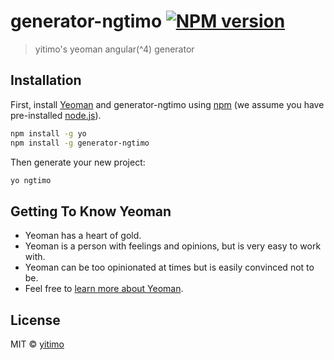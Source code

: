 # generator-ngtimo [![NPM version][npm-image]][npm-url]
> yitimo&#39;s yeoman angular(^4) generator

## Installation

First, install [Yeoman](http://yeoman.io) and generator-ngtimo using [npm](https://www.npmjs.com/) (we assume you have pre-installed [node.js](https://nodejs.org/)).

```bash
npm install -g yo
npm install -g generator-ngtimo
```

Then generate your new project:

```bash
yo ngtimo
```

## Getting To Know Yeoman

 * Yeoman has a heart of gold.
 * Yeoman is a person with feelings and opinions, but is very easy to work with.
 * Yeoman can be too opinionated at times but is easily convinced not to be.
 * Feel free to [learn more about Yeoman](http://yeoman.io/).

## License

MIT © [yitimo](www.yitimo.com)


[npm-image]: https://badge.fury.io/js/generator-ngtimo.svg
[npm-url]: https://npmjs.org/package/generator-ngtimo
[travis-image]: https://travis-ci.org/yitimo/generator-ngtimo.svg?branch=master
[travis-url]: https://travis-ci.org/yitimo/generator-ngtimo
[daviddm-image]: https://david-dm.org/yitimo/generator-ngtimo.svg?theme=shields.io
[daviddm-url]: https://david-dm.org/yitimo/generator-ngtimo
[coveralls-image]: https://coveralls.io/repos/yitimo/generator-ngtimo/badge.svg
[coveralls-url]: https://coveralls.io/r/yitimo/generator-ngtimo
